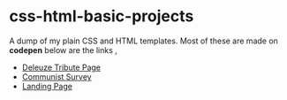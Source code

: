 # css-html-basic-projects

A dump of my plain CSS and HTML templates.
Most of these are made on **codepen** below are the links ,

- [Deleuze Tribute Page](https://codepen.io/sanadKadu/full/MWeNrmg) 
- [Communist Survey](https://codepen.io/sanadKadu/full/gOwYpOQ)
- [Landing Page](https://codepen.io/sanadKadu/full/qBaWJmp)
